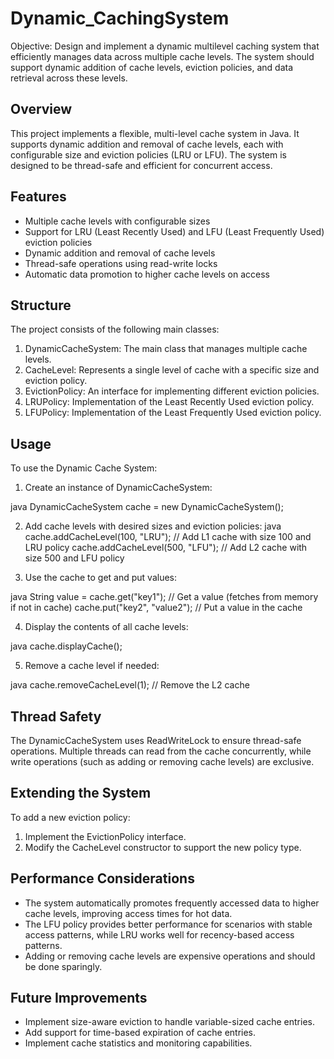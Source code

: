 # Dynamic_CachingSystem
Objective: Design and implement a dynamic multilevel caching system that efficiently manages data across multiple cache levels. The system should support dynamic addition of cache levels, eviction policies, and data retrieval across these levels.

## Overview

This project implements a flexible, multi-level cache system in Java. It supports dynamic addition and removal of cache levels, each with configurable size and eviction policies (LRU or LFU). The system is designed to be thread-safe and efficient for concurrent access.

## Features

- Multiple cache levels with configurable sizes
- Support for LRU (Least Recently Used) and LFU (Least Frequently Used) eviction policies
- Dynamic addition and removal of cache levels
- Thread-safe operations using read-write locks
- Automatic data promotion to higher cache levels on access

## Structure

The project consists of the following main classes:

1. DynamicCacheSystem: The main class that manages multiple cache levels.
2. CacheLevel: Represents a single level of cache with a specific size and eviction policy.
3. EvictionPolicy: An interface for implementing different eviction policies.
4. LRUPolicy: Implementation of the Least Recently Used eviction policy.
5. LFUPolicy: Implementation of the Least Frequently Used eviction policy.

## Usage

To use the Dynamic Cache System:

1. Create an instance of DynamicCacheSystem:

java
DynamicCacheSystem cache = new DynamicCacheSystem();


2. Add cache levels with desired sizes and eviction policies:
   java
cache.addCacheLevel(100, "LRU"); // Add L1 cache with size 100 and LRU policy
cache.addCacheLevel(500, "LFU"); // Add L2 cache with size 500 and LFU policy


3. Use the cache to get and put values:

java
String value = cache.get("key1"); // Get a value (fetches from memory if not in cache)
cache.put("key2", "value2"); // Put a value in the cache


4. Display the contents of all cache levels:

java
cache.displayCache();


5. Remove a cache level if needed:

java
cache.removeCacheLevel(1); // Remove the L2 cache
## Thread Safety

The DynamicCacheSystem uses ReadWriteLock to ensure thread-safe operations. Multiple threads can read from the cache concurrently, while write operations (such as adding or removing cache levels) are exclusive.

## Extending the System

To add a new eviction policy:

1. Implement the EvictionPolicy interface.
2. Modify the CacheLevel constructor to support the new policy type.

## Performance Considerations

- The system automatically promotes frequently accessed data to higher cache levels, improving access times for hot data.
- The LFU policy provides better performance for scenarios with stable access patterns, while LRU works well for recency-based access patterns.
- Adding or removing cache levels are expensive operations and should be done sparingly.

## Future Improvements

- Implement size-aware eviction to handle variable-sized cache entries.
- Add support for time-based expiration of cache entries.
- Implement cache statistics and monitoring capabilities.

